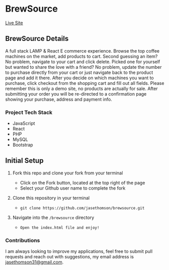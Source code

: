 # BrewSource

[Live Site](https://brawlermatch.jasethomson.com/)

## BrewSource Details

A full stack LAMP & React E commerce experience. Browse the top coffee machines on the market, add products to cart. Second guessing an item? No problem, navigate to your cart and click delete. Picked one for yourself but wanted to share the love with a friend? No problem, update the number to purchase directly from your cart or just navigate back to the product page and add it there. After you decide on which machines you want to purchase, click checkout from the shopping cart and fill out all fields. Please remember this is only a demo site, no products are actually for sale. After submitting your order you will be re-directed to a confirmation page showing your purchase, address and payment info.

### Project Tech Stack
- JavaScript
- React
- PHP
- MySQL
- Bootstrap

## Initial Setup

1. Fork this repo and clone your fork from your terminal
    - Click on the Fork button, located at the top right of the page
    - Select your Github user name to complete the fork

2. Clone this repository in your terminal
    - `git clone https://github.com/jasethomson/brewsource.git`

3. Navigate into the `/brewsource` directory
    - `Open the index.html file and enjoy!`

### Contributions

I am always looking to improve my applications, feel free to submit pull requests and reach out with suggestions, my email address is [jasethomson31@gmail.com](mailto:jasethomson31@gmail.com).
